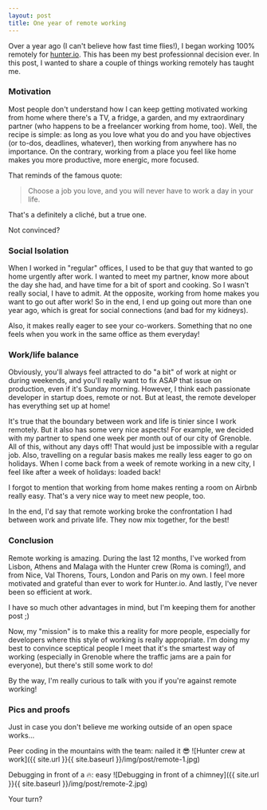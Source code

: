 ```yaml
---
layout: post
title: One year of remote working
---
```

Over a year ago (I can't believe how fast time flies!), I began working 100% remotely for <a href="https://hunter.io" target="_blank">hunter.io</a>. This has been my best professionnal decision ever. In this post, I wanted to share a couple of things working remotely has taught me.

<h3>Motivation</h3>

Most people don't understand how I can keep getting motivated working from home where there's a TV, a fridge, a garden, and my extraordinary partner (who happens to be a freelancer working from home, too). Well, the recipe is simple: as long as you love what you do and you have objectives (or to-dos, deadlines, whatever), then working from anywhere has no importance. On the contrary, working from a place you feel like home makes you more productive, more energic, more focused.

That reminds of the famous quote:
> Choose a job you love, and you will never have to work a day in your life.

That's a definitely a cliché, but a true one.

Not convinced?

<h3>Social Isolation</h3>

When I worked in "regular" offices, I used to be that guy that wanted to go home urgently after work. I wanted to meet my partner, know more about the day she had, and have time for a bit of sport and cooking. So I wasn't really social, I have to admit. At the opposite, working from home makes you want to go out after work! So in the end, I end up going out more than one year ago, which is great for social connections (and bad for my kidneys).

Also, it makes really eager to see your co-workers. Something that no one feels when you work in the same office as them everyday!

<h3>Work/life balance</h3>

Obviously, you'll always feel attracted to do "a bit" of work at night or during weekends, and you'll really want to fix ASAP that issue on production, even if it's Sunday morning. However, I think each passionate developer in startup does, remote or not. But at least, the remote developer has everything set up at home!

It's true that the boundary between work and life is tinier since I work remotely. But it also has some very nice aspects! For example, we decided with my partner to spend one week per month out of our city of Grenoble. All of this, without any days off! That would just be impossible with a regular job. Also, travelling on a regular basis makes me really less eager to go on holidays. When I come back from a week of remote working in a new city, I feel like after a week of holidays: loaded back!

I forgot to mention that working from home makes renting a room on Airbnb really easy. That's a very nice way to meet new people, too.

In the end, I'd say that remote working broke the confrontation I had between work and private life. They now mix together, for the best!

<h3>Conclusion</h3>

Remote working is amazing. During the last 12 months, I've worked from Lisbon, Athens and Malaga with the Hunter crew (Roma is coming!), and from Nice, Val Thorens, Tours, London and Paris on my own. I feel more motivated and grateful than ever to work for Hunter.io. And lastly, I've never been so efficient at work.

I have so much other advantages in mind, but I'm keeping them for another post ;)

Now, my "mission" is to make this a reality for more people, especially for developers where this style of working is really appropriate. I'm doing my best to convince sceptical people I meet that it's the smartest way of working (especially in Grenoble where the traffic jams are a pain for everyone), but there's still some work to do!

By the way, I'm really curious to talk with you if you're against remote working!

<h3>Pics and proofs</h3>

Just in case you don't believe me working outside of an open space works...

Peer coding in the mountains with the team: nailed it 😎
![Hunter crew at work]({{ site.url }}{{ site.baseurl }}/img/post/remote-1.jpg)

Debugging in front of a 🔥: easy
![Debugging in front of a chimney]({{ site.url }}{{ site.baseurl }}/img/post/remote-2.jpg)


Your turn?

